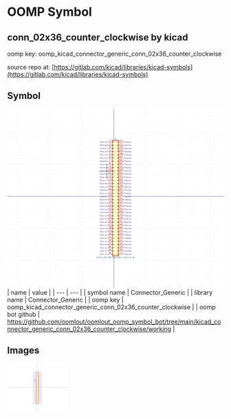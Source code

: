 # OOMP Symbol  
## conn_02x36_counter_clockwise  by kicad  
  
oomp key: oomp_kicad_connector_generic_conn_02x36_counter_clockwise  
  
source repo at: [https://gitlab.com/kicad/libraries/kicad-symbols](https://gitlab.com/kicad/libraries/kicad-symbols)  
## Symbol  
  
[![working.png](working_600.png)](working.png)  
| name | value | 
| --- | --- | 
| symbol name | Connector_Generic | 
| library name | Connector_Generic | 
| oomp key | oomp_kicad_connector_generic_conn_02x36_counter_clockwise | 
| oomp bot github | https://github.com/oomlout/oomlout_oomp_symbol_bot/tree/main/kicad_connector_generic_conn_02x36_counter_clockwise/working | 
## Images  
  
[![working.png](working_140.png)](working.png)  
